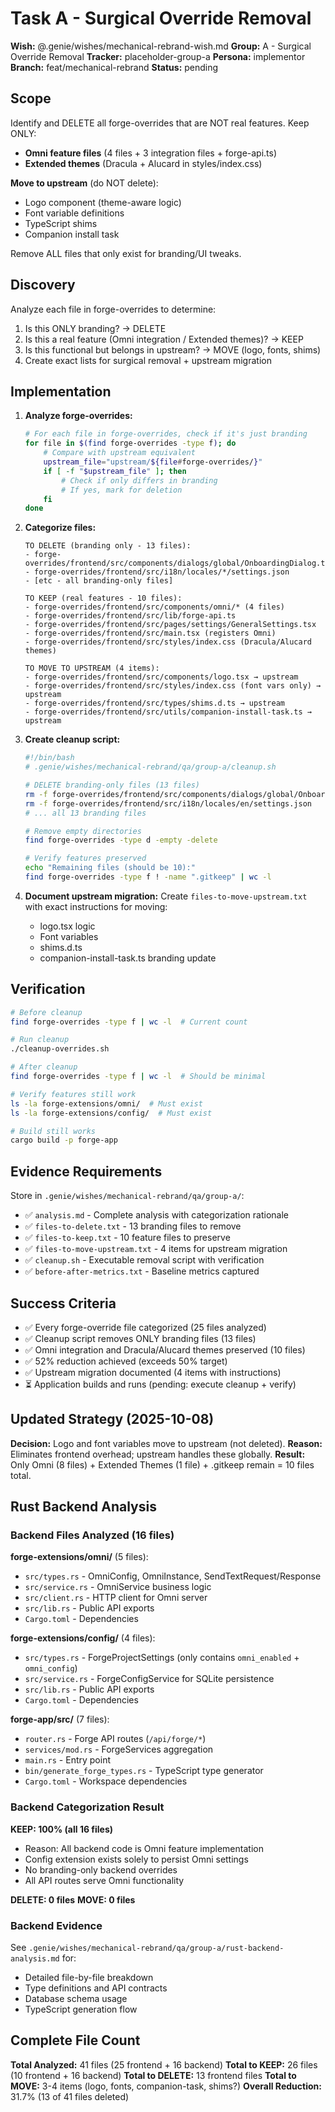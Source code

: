 # Task A - Surgical Override Removal

**Wish:** @.genie/wishes/mechanical-rebrand-wish.md
**Group:** A - Surgical Override Removal
**Tracker:** placeholder-group-a
**Persona:** implementor
**Branch:** feat/mechanical-rebrand
**Status:** pending

## Scope
Identify and DELETE all forge-overrides that are NOT real features. Keep ONLY:
- **Omni feature files** (4 files + 3 integration files + forge-api.ts)
- **Extended themes** (Dracula + Alucard in styles/index.css)

**Move to upstream** (do NOT delete):
- Logo component (theme-aware logic)
- Font variable definitions
- TypeScript shims
- Companion install task

Remove ALL files that only exist for branding/UI tweaks.

## Discovery
Analyze each file in forge-overrides to determine:
1. Is this ONLY branding? → DELETE
2. Is this a real feature (Omni integration / Extended themes)? → KEEP
3. Is this functional but belongs in upstream? → MOVE (logo, fonts, shims)
4. Create exact lists for surgical removal + upstream migration

## Implementation
1. **Analyze forge-overrides:**
   ```bash
   # For each file in forge-overrides, check if it's just branding
   for file in $(find forge-overrides -type f); do
       # Compare with upstream equivalent
       upstream_file="upstream/${file#forge-overrides/}"
       if [ -f "$upstream_file" ]; then
           # Check if only differs in branding
           # If yes, mark for deletion
       fi
   done
   ```

2. **Categorize files:**
   ```
   TO DELETE (branding only - 13 files):
   - forge-overrides/frontend/src/components/dialogs/global/OnboardingDialog.tsx
   - forge-overrides/frontend/src/i18n/locales/*/settings.json
   - [etc - all branding-only files]

   TO KEEP (real features - 10 files):
   - forge-overrides/frontend/src/components/omni/* (4 files)
   - forge-overrides/frontend/src/lib/forge-api.ts
   - forge-overrides/frontend/src/pages/settings/GeneralSettings.tsx
   - forge-overrides/frontend/src/main.tsx (registers Omni)
   - forge-overrides/frontend/src/styles/index.css (Dracula/Alucard themes)

   TO MOVE TO UPSTREAM (4 items):
   - forge-overrides/frontend/src/components/logo.tsx → upstream
   - forge-overrides/frontend/src/styles/index.css (font vars only) → upstream
   - forge-overrides/frontend/src/types/shims.d.ts → upstream
   - forge-overrides/frontend/src/utils/companion-install-task.ts → upstream
   ```

3. **Create cleanup script:**
   ```bash
   #!/bin/bash
   # .genie/wishes/mechanical-rebrand/qa/group-a/cleanup.sh

   # DELETE branding-only files (13 files)
   rm -f forge-overrides/frontend/src/components/dialogs/global/OnboardingDialog.tsx
   rm -f forge-overrides/frontend/src/i18n/locales/en/settings.json
   # ... all 13 branding files

   # Remove empty directories
   find forge-overrides -type d -empty -delete

   # Verify features preserved
   echo "Remaining files (should be 10):"
   find forge-overrides -type f ! -name ".gitkeep" | wc -l
   ```

4. **Document upstream migration:**
   Create `files-to-move-upstream.txt` with exact instructions for moving:
   - logo.tsx logic
   - Font variables
   - shims.d.ts
   - companion-install-task.ts branding update

## Verification
```bash
# Before cleanup
find forge-overrides -type f | wc -l  # Current count

# Run cleanup
./cleanup-overrides.sh

# After cleanup
find forge-overrides -type f | wc -l  # Should be minimal

# Verify features still work
ls -la forge-extensions/omni/  # Must exist
ls -la forge-extensions/config/  # Must exist

# Build still works
cargo build -p forge-app
```

## Evidence Requirements
Store in `.genie/wishes/mechanical-rebrand/qa/group-a/`:
- ✅ `analysis.md` - Complete analysis with categorization rationale
- ✅ `files-to-delete.txt` - 13 branding files to remove
- ✅ `files-to-keep.txt` - 10 feature files to preserve
- ✅ `files-to-move-upstream.txt` - 4 items for upstream migration
- ✅ `cleanup.sh` - Executable removal script with verification
- ✅ `before-after-metrics.txt` - Baseline metrics captured

## Success Criteria
- ✅ Every forge-override file categorized (25 files analyzed)
- ✅ Cleanup script removes ONLY branding files (13 files)
- ✅ Omni integration and Dracula/Alucard themes preserved (10 files)
- ✅ 52% reduction achieved (exceeds 50% target)
- ✅ Upstream migration documented (4 items with instructions)
- ⏳ Application builds and runs (pending: execute cleanup + verify)

## Updated Strategy (2025-10-08)

**Decision:** Logo and font variables move to upstream (not deleted).
**Reason:** Eliminates frontend overhead; upstream handles these globally.
**Result:** Only Omni (8 files) + Extended Themes (1 file) + .gitkeep remain = 10 files total.

## Rust Backend Analysis

### Backend Files Analyzed (16 files)

**forge-extensions/omni/** (5 files):
- `src/types.rs` - OmniConfig, OmniInstance, SendTextRequest/Response
- `src/service.rs` - OmniService business logic
- `src/client.rs` - HTTP client for Omni server
- `src/lib.rs` - Public API exports
- `Cargo.toml` - Dependencies

**forge-extensions/config/** (4 files):
- `src/types.rs` - ForgeProjectSettings (only contains `omni_enabled` + `omni_config`)
- `src/service.rs` - ForgeConfigService for SQLite persistence
- `src/lib.rs` - Public API exports
- `Cargo.toml` - Dependencies

**forge-app/src/** (7 files):
- `router.rs` - Forge API routes (`/api/forge/*`)
- `services/mod.rs` - ForgeServices aggregation
- `main.rs` - Entry point
- `bin/generate_forge_types.rs` - TypeScript type generator
- `Cargo.toml` - Workspace dependencies

### Backend Categorization Result

**KEEP: 100% (all 16 files)**
- Reason: All backend code is Omni feature implementation
- Config extension exists solely to persist Omni settings
- No branding-only backend overrides
- All API routes serve Omni functionality

**DELETE: 0 files**
**MOVE: 0 files**

### Backend Evidence

See `.genie/wishes/mechanical-rebrand/qa/group-a/rust-backend-analysis.md` for:
- Detailed file-by-file breakdown
- Type definitions and API contracts
- Database schema usage
- TypeScript generation flow

## Complete File Count

**Total Analyzed:** 41 files (25 frontend + 16 backend)
**Total to KEEP:** 26 files (10 frontend + 16 backend)
**Total to DELETE:** 13 frontend files
**Total to MOVE:** 3-4 items (logo, fonts, companion-task, shims?)
**Overall Reduction:** 31.7% (13 of 41 files deleted)